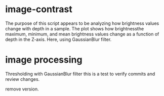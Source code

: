 # image-contrast
  The purpose of this script appears to be analyzing how brightness values change with depth in a sample. The plot shows how brightnessthe maximum, minimum, and mean brightness values change as a 
  function of depth in the Z-axis.
  Here, using GaussianBlur filter.

# image processing
  Thresholding with GaussianBlur filter
  this is a test to verify commits and review changes.

  remove version.
